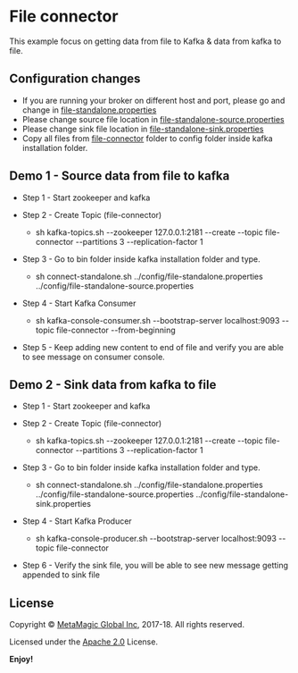 # File connector
This example focus on getting data from file to Kafka & data from kafka to file.

## Configuration changes

-  If you are running your broker on different host and port, please go and change in [file-standalone.properties](https://github.com/MetaArivu/kafka-connect/blob/master/file-connector/file-standalone.properties) 
- Please change source file location in [file-standalone-source.properties](https://github.com/MetaArivu/kafka-connect/blob/master/file-connector/file-standalone-source.properties) 
- Please change sink file location in [file-standalone-sink.properties](https://github.com/MetaArivu/kafka-connect/blob/master/file-connector/file-standalone-sink.properties) 
- Copy all files from [file-connector](https://github.com/MetaArivu/kafka-connect/tree/master/file-connector) folder to config folder inside kafka installation folder.

## Demo 1 - Source data from file to kafka

- Step 1 - Start zookeeper and kafka

- Step 2 - Create Topic (file-connector)
  - sh kafka-topics.sh --zookeeper 127.0.0.1:2181 --create --topic file-connector --partitions 3 --replication-factor 1
  
- Step 3 - Go to bin folder inside kafka installation folder and type.
  - sh connect-standalone.sh ../config/file-standalone.properties ../config/file-standalone-source.properties
  
- Step 4 - Start Kafka Consumer
  - sh kafka-console-consumer.sh --bootstrap-server localhost:9093 --topic file-connector --from-beginning
  
- Step 5 - Keep adding new content to end of file and verify you are able to see message on consumer console.


## Demo 2 - Sink data from kafka to file

- Step 1 - Start zookeeper and kafka

- Step 2 - Create Topic (file-connector)
  - sh kafka-topics.sh --zookeeper 127.0.0.1:2181 --create --topic file-connector --partitions 3 --replication-factor 1
  
- Step 3 - Go to bin folder inside kafka installation folder and type. 
  - sh connect-standalone.sh ../config/file-standalone.properties ../config/file-standalone-source.properties ../config/file-standalone-sink.properties
  
- Step 4 - Start Kafka Producer
  - sh kafka-console-producer.sh --bootstrap-server localhost:9093 --topic file-connector
  
- Step 6 - Verify the sink file, you will be able to see new message getting appended to sink file


## License

Copyright © [MetaMagic Global Inc](http://www.metamagicglobal.com/), 2017-18.  All rights reserved.

Licensed under the [Apache 2.0](http://www.amexio.org/metamagic-showcase/license.html)  License.

**Enjoy!**
